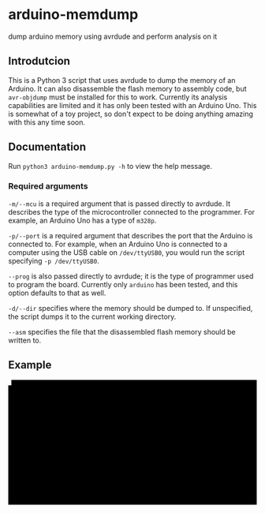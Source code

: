 # arduino-memdump
dump arduino memory using avrdude and perform analysis on it

## Introdutcion

This is a Python 3 script that uses avrdude to dump the memory of an Arduino. It can also disassemble the flash memory to assembly code, but `avr-objdump` must be installed for this to work. Currently its analysis capabilities are limited and it has only been tested with an Arduino Uno. This is somewhat of a toy project, so don't expect to be doing anything amazing with this any time soon.

## Documentation

Run `python3 arduino-memdump.py -h` to view the help message.

### Required arguments

`-m/--mcu` is a required argument that is passed directly to avrdude. It describes the type of the microcontroller connected to the programmer. For example, an Arduino Uno has a type of `m328p`.

`-p/--port` is a required argument that describes the port that the Arduino is connected to. For example, when an Arduino Uno is connected to a computer using the USB cable on `/dev/ttyUSB0`, you would run the script specifying `-p /dev/ttyUSB0`.

`--prog` is also passed directly to avrdude; it is the type of programmer used to program the board. Currently only `arduino` has been tested, and this option defaults to that as well.

`-d/--dir` specifies where the memory should be dumped to. If unspecified, the script dumps it to the current working directory.

`--asm` specifies the file that the disassembled flash memory should be written to.

## Example
![Example of running arduino-memdump.py](docs/images/capture.gif?raw=true)
